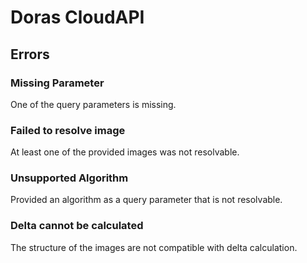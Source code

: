 # Doras CloudAPI

## Errors

### Missing Parameter

One of the query parameters is missing.

### Failed to resolve image

At least one of the provided images was not resolvable.

### Unsupported Algorithm

Provided an algorithm as a query parameter that is not resolvable.

### Delta cannot be calculated

The structure of the images are not compatible with delta calculation.
